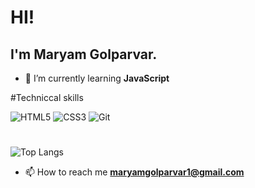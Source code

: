 # HI!
## I'm Maryam Golparvar.
- 🌱 I’m currently learning **JavaScript**

 #Techniccal skills
 
![HTML5](https://img.shields.io/badge/html5-%23E34F26.svg?style=for-the-badge&logo=html5&logoColor=white)
![CSS3](https://img.shields.io/badge/css3-%231572B6.svg?style=for-the-badge&logo=css3&logoColor=white)
![Git](https://img.shields.io/badge/git-%23F05033.svg?style=for-the-badge&logo=git&logoColor=white)
#
![Top Langs](https://github-readme-stats.vercel.app/api/top-langs/?username=MaryamGolparvar&layout=compact)


- 📫 How to reach me **maryamgolparvar1@gmail.com**



